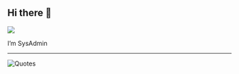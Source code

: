   ## Hi there 👋
![](https://komarev.com/ghpvc/?username=alexhaiduk&color=lightgrey)

I’m SysAdmin

---

![Quotes](https://quotes-github-readme.vercel.app/api?type=horizontal&theme=dark)
